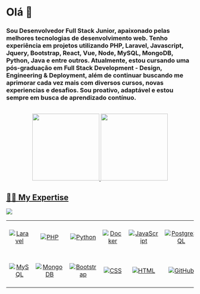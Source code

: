 <h1>Olá 👋</h1>

<h3>Sou Desenvolvedor Full Stack Junior, apaixonado pelas melhores tecnologias de desenvolvimento web. Tenho experiência em projetos utilizando PHP, Laravel, Javascript, Jquery, Bootstrap, React, Vue, Node, MySQL, MongoDB, Python, Java e entre outros. Atualmente, estou cursando uma pós-graduação em Full Stack Development - Design, Engineering & Deployment, além de continuar buscando me aprimorar cada vez mais com diversos cursos, novas experiencias e desafios. Sou proativo, adaptável e estou sempre em busca de aprendizado contínuo.</h3>
<br>

<div align="center">
  <a href="https://github.com/MatheusFreitas54">
  <img height="180em" src="https://github-readme-stats.vercel.app/api?username=MatheusFreitas54&show_icons=true&theme=dark&include_all_commits=true&count_private=true"/>
  <img height="180em" src="https://github-readme-stats.vercel.app/api/top-langs/?username=MatheusFreitas54&layout=compact&langs_count=7&theme=dark"/>
</div>

<!--<div style="display: inline_block"><br>
  <img align="center" alt="Rafa-Js" height="30" width="40" src="https://raw.githubusercontent.com/devicons/devicon/master/icons/javascript/javascript-plain.svg">
  <img align="center" alt="Rafa-HTML" height="30" width="40" src="https://raw.githubusercontent.com/devicons/devicon/master/icons/html5/html5-original.svg">
  <img align="center" alt="Rafa-CSS" height="30" width="40" src="https://raw.githubusercontent.com/devicons/devicon/master/icons/css3/css3-original.svg">
  <img align="center" alt="Rafa-Python" height="30" width="40" src="https://raw.githubusercontent.com/devicons/devicon/master/icons/python/python-original.svg">
  <img align="center" alt="Rafa-Csharp" height="30" width="40" src="https://cdn.jsdelivr.net/gh/devicons/devicon/icons/nodejs/nodejs-original.svg">
  <img align="center" alt="Rafa-React" height="30" width="40" src="https://cdn.jsdelivr.net/gh/devicons/devicon/icons/bootstrap/bootstrap-original.svg">
  <img align="center" alt="Rafa-React" height="30" width="40" src="https://raw.githubusercontent.com/devicons/devicon/master/icons/react/react-original.svg">
  <img align="center" alt="Rafa-php" height="30" width="40" src="https://cdn.jsdelivr.net/gh/devicons/devicon/icons/php/php-original.svg">
  <img align="center" alt="Rafa-SQL" height="30" width="40" src="https://cdn.jsdelivr.net/gh/devicons/devicon/icons/mysql/mysql-original.svg">
  <img align="center" alt="Rafa-Git" height="30" width="40" src="https://cdn.jsdelivr.net/gh/devicons/devicon/icons/git/git-original.svg" />
</div> -->

## 👨‍💻 My Expertise

<table align="center">
  <tbody>
    <tr>
      <td align="center" width="90" height="90">
        <img alt="Laravel" src="https://cdn.jsdelivr.net/gh/devicons/devicon@latest/icons/laravel/laravel-original.svg" />
      </td>
      <td align="center" width="90" height="90">
        <img alt="PHP" src="https://github.com/marwin1991/profile-technology-icons/assets/76662862/dbbc299a-8356-45e4-9d2e-a6c21b4569cf" />
      </td>
      <td align="center" width="90" height="90">
        <img alt="Python" src="https://techstack-generator.vercel.app/python-icon.svg" />
      </td>
      <td align="center" width="90" height="90">
        <img alt="Docker" src="https://techstack-generator.vercel.app/docker-icon.svg"/>
      </td>
      <td align="center" width="90" height="90">
        <img alt="JavaScript" src="https://techstack-generator.vercel.app/js-icon.svg" />
      </td>
      <td align="center" width="90" height="90">
        <img alt="PostgreSQL" src="https://cdn.jsdelivr.net/gh/devicons/devicon/icons/postgresql/postgresql-plain-wordmark.svg" />
      </td>
    </tr>
    <tr>
      <td align="center" width="90" height="90">
        <img alt="MySQL" src="https://techstack-generator.vercel.app/mysql-icon.svg" />
      </td>
      <td align="center" width="90" height="90">
        <img alt="MongoDB" src="https://cdn.jsdelivr.net/gh/devicons/devicon@latest/icons/mongodb/mongodb-original-wordmark.svg" />
      </td>
      <td align="center" width="90" height="90">
        <img alt="Bootstrap" src="https://cdn.jsdelivr.net/gh/devicons/devicon/icons/bootstrap/bootstrap-original.svg"/>
      </td>
      <td align="center" width="90" height="90">
        <img alt="CSS" src="https://cdn.jsdelivr.net/gh/devicons/devicon/icons/css3/css3-plain-wordmark.svg"/>
      </td>
      <td align="center" width="90" height="90">
        <img alt="HTML" src="https://cdn.jsdelivr.net/gh/devicons/devicon/icons/html5/html5-plain-wordmark.svg"/>
      </td>
      <td align="center" width="90" height="90">
        <img alt="GitHub" src="https://techstack-generator.vercel.app/github-icon.svg" />
      </td>
    </tr>
  </tbody>

<div> 
  <a href="https://www.linkedin.com/in/matheus-freitas-891971205/" target="_blank"><img src="https://img.shields.io/badge/-LinkedIn-%230077B5?style=for-the-badge&logo=linkedin&logoColor=white" target="_blank"></a> 
  
 <!-- ![Snake animation](https://github.com/rafaballerini/rafaballerini/blob/output/github-contribution-grid-snake.svg) -->
 
</div>
